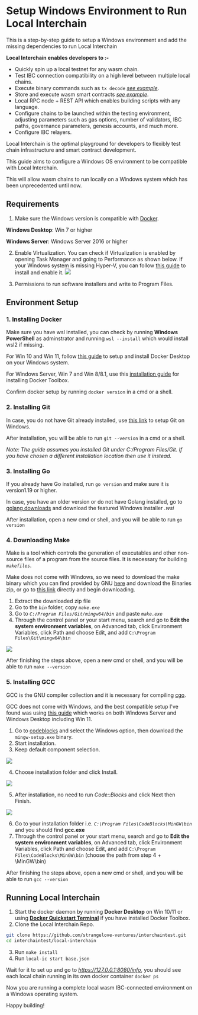 # Setup Windows Environment to Run Local Interchain

This is a step-by-step guide to setup a Windows environment and add the missing dependencies to run Local Interchain

**Local Interchain enables developers to :-**
- Quickly spin up a local testnet for any wasm chain.
- Test IBC connection compatibility on a high level between multiple local chains.
- Execute binary commands such as `tx decode` *[see example](../python/api_test.py)*.
- Store and execute wasm smart contracts *[see example](../python/daodao.py)*.
- Local RPC node + REST API which enables building scripts with any language.
- Configure chains to be launched within the testing environment, adjusting parameters such as gas options, number of validators, IBC paths, governance parameters, genesis accounts, and much more.
- Configure IBC relayers.

Local Interchain is the optimal playground for developers to flexibly test chain infrastructure and smart contract development.

This guide aims to configure a Windows OS environment to be compatible with Local Interchain.

This will allow wasm chains to run locally on a Windows system which has been unprecedented until now.

## Requirements

1. Make sure the Windows version is compatible with [Docker](https://www.docker.com/).

**Windows Desktop**: Win 7 or higher

**Windows Server**: Windows Server 2016 or higher

2. Enable Virtualization.
You can check if Virtualization is enabled by opening Task Manager and going to Performance as shown below.
If your Windows system is missing Hyper-V, you can follow [this guide](https://www.nakivo.com/blog/install-configure-hyper-v-manager/) to install and enable it.
![](https://i.imgur.com/8A6fRu0.png)

3. Permissions to run software installers and write to Program Files.

## Environment Setup

### 1. Installing Docker
Make sure you have wsl installed, you can check by running **Windows PowerShell** as adminstrator and running `wsl --install` which would install wsl2 if missing.

For Win 10 and Win 11, follow [this guide](https://docs.docker.com/desktop/install/windows-install/) to setup and install Docker Desktop on your Windows system.

For Windows Server, Win 7 and Win 8/8.1, use this [installation guide](https://github.com/microsoft/docker/blob/master/docs/installation/windows.md) for installing Docker Toolbox.

Confirm docker setup by running `docker version` in a cmd or a shell.

### 2. Installing Git
In case, you do not have Git already installed, use [this link](https://git-scm.com/download/win) to setup Git on Windows.

After installation, you will be able to run `git --version` in a cmd or a shell.

*Note: The guide assumes you installed Git under C:/Program Files/Git. If you have chosen a different installation location then use it instead.*

### 3. Installing Go
If you already have Go installed, run `go version` and make sure it is version1.19 or higher.

In case, you have an older version or do not have Golang installed, go to [golang downloads](https://go.dev/dl/) and download the featured Windows installer *.wsi*

After installation, open a new cmd or shell, and you will be able to run `go version`

### 4. Downloading Make
Make is a tool which controls the generation of executables and other non-source files of a program from the source files. It is necessary for building *`makefiles`*.

Make does not come with Windows, so we need to download the make binary which you can find provided by GNU [here](https://gnuwin32.sourceforge.net/packages/make.htm) and download the Binaries zip, or go to [this link](https://gnuwin32.sourceforge.net/downlinks/make-bin-zip.php) directly and begin downloading.

1. Extract the downloaded zip file
2. Go to the *`bin`*  folder, copy *`make.exe`*
3. Go to *`C:/Program Files/Git/mingw64/bin`* and paste *`make.exe`*
4. Through the control panel or your start menu, search and go to **Edit the system environment variables**, on Advanced tab, click Environment Variables, click Path and choose Edit, and add `C:\Program Files\Git\mingw64\bin`

![](https://i.imgur.com/dyK2YMm.png)

After finishing the steps above, open a new cmd or shell, and you will be able to run `make --version`

### 5. Installing GCC
GCC is the GNU compiler collection and it is necessary for compiling [cgo](https://pkg.go.dev/cmd/cgo).

GCC does not come with Windows, and the best compatible setup I've found was using [this guide](https://www.guru99.com/c-gcc-install.html) which works on both Windows Server and Windows Desktop including Win 11.

1. Go to [codeblocks](http://www.codeblocks.org/downloads/binaries/) and select the Windows option, then download the `mingw-setup.exe` binary.
2. Start installation.
3. Keep default component selection.

![](https://i.imgur.com/EeZUeJU.png)

4. Choose installation folder and click Install.
 
![](https://i.imgur.com/D25unIm.png)

5. After installation, no need to run *Code::Blocks* and click Next then Finish.

![](https://i.imgur.com/rvJmv9t.png)

6. Go to your installation folder i.e. *`C:\Program Files\CodeBlocks\MinGW\bin`* and you should find **gcc.exe**
7. Through the control panel or your start menu, search and go to **Edit the system environment variables**, on Advanced tab, click Environment Variables, click Path and choose Edit, and add `C:\Program Files\CodeBlocks\MinGW\bin` (choose the path from step 4 + \MinGW\bin)

After finishing the steps above, open a new cmd or shell, and you will be able to run `gcc --version`

## Running Local Interchain

1. Start the docker daemon by running **Docker Desktop** on Win 10/11 or using [**Docker Quickstart Terminal**](https://github.com/microsoft/docker/blob/master/docs/installation/windows.md#using-the-docker-quickstart-terminal) if you have installed Docker Toolbox.
2. Clone the Local Interchain Repo.
```bash
git clone https://github.com/strangelove-ventures/interchaintest.git 
cd interchaintest/local-interchain
```
3. Run `make install`
4. Run `local-ic start base.json`

Wait for it to set up and go to *https://127.0.0.1:8080/info*, you should see each local chain running in its own docker container `docker ps`

Now you are running a complete local wasm IBC-connected environment on a Windows operating system.

Happy building!
